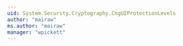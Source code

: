 ```yaml
---
uid: System.Security.Cryptography.CngUIProtectionLevels
author: "mairaw"
ms.author: "mairaw"
manager: "wpickett"
---
```

